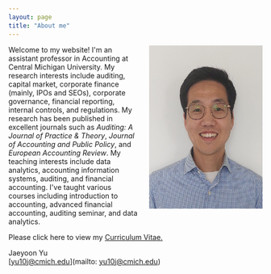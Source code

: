 ```yaml
---
layout: page
title: "About me"
---
```


<img style="border: 0px solid ; width: 224.67px; height: 323.67px; float: right; padding-left:20px" src="profile.jpg" alt="hi" class="inline">Welcome to my website! I'm an assistant professor in Accounting at Central Michigan University. My research interests include auditing, capital market, corporate finance (mainly, IPOs and SEOs), corporate governance, financial reporting, internal controls, and regulations. My research has been published in excellent journals such as <em>Auditing: A Journal of Practice & Theory</em>,  <em>Journal of Accounting and Public Policy</em>, and <em>European Accounting Review</em>. My teaching interests include data analytics, accounting information systems, auditing, and financial accounting. I've taught various courses including introduction to accounting, advanced financial accounting, auditing seminar, and data analytics. 

Please click here to view my <a href="https://drive.google.com/file/d/15JimcNx01ka0kkmAUqxZQGPKk9bOqQlB/view?usp=sharing" target="_blank">Curriculum Vitae.</a>



Jaeyoon Yu  
[yu10j@cmich.edu](mailto: yu10j@cmich.edu)
